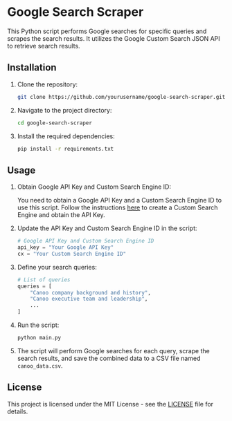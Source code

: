 # Google Search Scraper

This Python script performs Google searches for specific queries and scrapes the search results. It utilizes the Google Custom Search JSON API to retrieve search results.

## Installation

1. Clone the repository:

    ```bash
    git clone https://github.com/yourusername/google-search-scraper.git
    ```

2. Navigate to the project directory:

    ```bash
    cd google-search-scraper
    ```

3. Install the required dependencies:

    ```bash
    pip install -r requirements.txt
    ```

## Usage

1. Obtain Google API Key and Custom Search Engine ID:
   
   You need to obtain a Google API Key and a Custom Search Engine ID to use this script. Follow the instructions [here](https://developers.google.com/custom-search/v1/overview) to create a Custom Search Engine and obtain the API Key.

2. Update the API Key and Custom Search Engine ID in the script:

    ```python
    # Google API Key and Custom Search Engine ID
    api_key = "Your Google API Key"
    cx = "Your Custom Search Engine ID"
    ```

3. Define your search queries:

    ```python
    # List of queries
    queries = [
        "Canoo company background and history",
        "Canoo executive team and leadership",
        ...
    ]
    ```

4. Run the script:

    ```bash
    python main.py
    ```

5. The script will perform Google searches for each query, scrape the search results, and save the combined data to a CSV file named `canoo_data.csv`.

## License

This project is licensed under the MIT License - see the [LICENSE](LICENSE) file for details.
